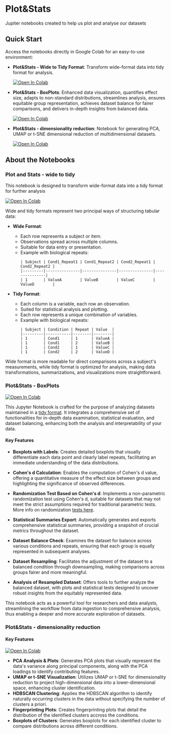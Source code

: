# Plot&Stats
Jupiter notebooks created to help us plot and analyse our datasets

## Quick Start

Access the notebooks directly in Google Colab for an easy-to-use environment:

- **Plot&Stats - Wide to Tidy Format**: Transform wide-format data into tidy format for analysis.
  
  [![Open In Colab](https://colab.research.google.com/assets/colab-badge.svg)](https://colab.research.google.com/github/CellMigrationLab/Plot_and_Stats/blob/main/Notebooks/Plot%26Stats%20-%20wide%20to%20tidy.ipynb)
  
- **Plot&Stats - BoxPlots**: Enhanced data visualization, quantifies effect size, adapts to non-standard distributions, streamlines analysis, ensures equitable group representation, achieves dataset balance for fairer comparisons, and delivers in-depth insights from balanced data.
  
  [![Open In Colab](https://colab.research.google.com/assets/colab-badge.svg)](https://colab.research.google.com/github/CellMigrationLab/Plot_and_Stats/blob/main/Notebooks/Plot&Stats_BoxPlots.ipynb)

- **Plot&Stats - dimensionality reduction**: Notebook for generating PCA, UMAP or t-SNE dimensional reduction of multidimensional datasets.
    
  [![Open In Colab](https://colab.research.google.com/assets/colab-badge.svg)](https://colab.research.google.com/github/CellMigrationLab/Plot_and_Stats/blob/main/Notebooks/Plot%26Stats-%20dimensionality%20reduction.ipynb)

## About the Notebooks


### Plot and Stats - wide to tidy 
This notebook is designed to transform wide-format data into a tidy format for further analysis

[![Open In Colab](https://colab.research.google.com/assets/colab-badge.svg)](https://colab.research.google.com/github/CellMigrationLab/Plot_and_Stats/blob/main/Notebooks/Plot%26Stats%20-%20wide%20to%20tidy.ipynb)


Wide and tidy formats represent two principal ways of structuring tabular data:

- **Wide Format**:
  - Each row represents a subject or item.
  - Observations spread across multiple columns.
  - Suitable for data entry or presentation.
  - Example with biological repeats:
    ```
    | Subject | Cond1_Repeat1 | Cond1_Repeat2 | Cond2_Repeat1 | Cond2_Repeat2 |
    |---------|---------------|---------------|---------------|---------------|
    | 1       | ValueA        | ValueB        | ValueC        | ValueD        |
    ```

- **Tidy Format**:
  - Each column is a variable, each row an observation.
  - Suited for statistical analysis and plotting.
  - Each row represents a unique combination of variables.
  - Example with biological repeats:
    ```
    | Subject | Condition | Repeat | Value  |
    |---------|-----------|--------|--------|
    | 1       | Cond1     | 1      | ValueA |
    | 1       | Cond1     | 2      | ValueB |
    | 1       | Cond2     | 1      | ValueC |
    | 1       | Cond2     | 2      | ValueD |
    ```

Wide format is more readable for direct comparisons across a subject's measurements, while tidy format is optimized for analysis, making data transformations, summarizations, and visualizations more straightforward.

### Plot&Stats - BoxPlots

[![Open In Colab](https://colab.research.google.com/assets/colab-badge.svg)](https://colab.research.google.com/github/CellMigrationLab/Plot_and_Stats/blob/main/Notebooks/Plot&Stats_BoxPlots.ipynb)


This Jupyter Notebook is crafted for the purpose of analyzing datasets maintained in a [tidy format](https://thenode.biologists.com/converting-excellent-spreadsheets-tidy-data/education/). It integrates a comprehensive set of functionalities for in-depth data examination, statistical evaluation, and dataset balancing, enhancing both the analysis and interpretability of your data.

#### **Key Features**

- **Boxplots with Labels**: Creates detailed boxplots that visually differentiate each data point and clearly label repeats, facilitating an immediate understanding of the data distributions.

- **Cohen's d Calculation**: Enables the computation of Cohen's d value, offering a quantitative measure of the effect size between groups and highlighting the significance of observed differences.

- **Randomization Test Based on Cohen's d**: Implements a non-parametric randomization test using Cohen's d, suitable for datasets that may not meet the strict assumptions required for traditional parametric tests. More info on randomization [tests here](https://thenode.biologists.com/user-friendly-p-values/research/).

- **Statistical Summaries Export**: Automatically generates and exports comprehensive statistical summaries, providing a snapshot of crucial metrics throughout the dataset.

- **Dataset Balance Check**: Examines the dataset for balance across various conditions and repeats, ensuring that each group is equally represented in subsequent analyses.

- **Dataset Resampling**: Facilitates the adjustment of the dataset to a balanced condition through downsampling, making comparisons across groups fairer and more meaningful.

- **Analysis of Resampled Dataset**: Offers tools to further analyze the balanced dataset, with plots and statistical tests designed to uncover robust insights from the equitably represented data.

This notebook acts as a powerful tool for researchers and data analysts, streamlining the workflow from data ingestion to comprehensive analysis, thus enabling a deeper and more accurate exploration of datasets.

### Plot&Stats - dimensionality reduction

#### **Key Features**

 [![Open In Colab](https://colab.research.google.com/assets/colab-badge.svg)](https://colab.research.google.com/github/CellMigrationLab/Plot_and_Stats/blob/main/Notebooks/Plot%26Stats-%20dimensionality%20reduction.ipynb)

- **PCA Analysis & Plots**: Generates PCA plots that visually represent the data's variance along principal components, along with the PCA loadings to identify contributing features.
- **UMAP or t-SNE  Visualization**: Utilizes UMAP or t-SNE for dimensionality reduction to project high-dimensional data into a lower-dimensional space, enhancing cluster identification.
- **HDBSCAN Clustering**: Applies the HDBSCAN algorithm to identify naturally occurring clusters in the data without specifying the number of clusters a priori.
- **Fingerprinting Plots**: Creates fingerprinting plots that detail the distribution of the identified clusters accross the conditions.
- **Boxplots of Clusters**: Generates boxplots for each identified cluster to compare distributions across different conditions.


